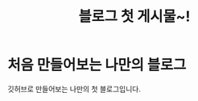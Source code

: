 ﻿---
categories:
  - tutorial
title : "블로그 첫 게시물~!" 
---

# 처음 만들어보는 나만의 블로그
깃허브로 만들어보는 나만의 첫 블로그입니다.